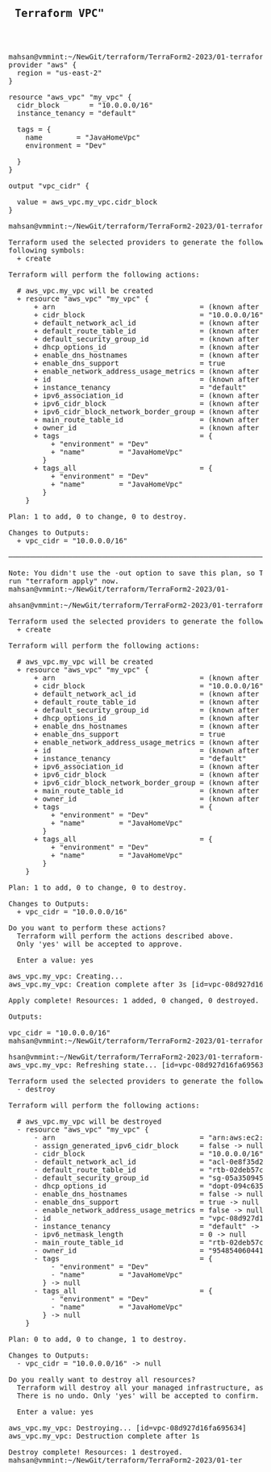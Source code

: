 
<pre>
<h2> Terraform VPC" </h2>


mahsan@vmmint:~/NewGit/terraform/TerraForm2-2023/01-terraform-VPC$ cat main.tf 
provider "aws" {
  region = "us-east-2"
}

resource "aws_vpc" "my_vpc" {
  cidr_block       = "10.0.0.0/16"
  instance_tenancy = "default"

  tags = {
    name        = "JavaHomeVpc"
    environment = "Dev"

  }
}

output "vpc_cidr" {

  value = aws_vpc.my_vpc.cidr_block
}

mahsan@vmmint:~/NewGit/terraform/TerraForm2-2023/01-terraform-VPC$ terraform plan

Terraform used the selected providers to generate the following execution plan. Resource actions are indicated with the
following symbols:
  + create

Terraform will perform the following actions:

  # aws_vpc.my_vpc will be created
  + resource "aws_vpc" "my_vpc" {
      + arn                                  = (known after apply)
      + cidr_block                           = "10.0.0.0/16"
      + default_network_acl_id               = (known after apply)
      + default_route_table_id               = (known after apply)
      + default_security_group_id            = (known after apply)
      + dhcp_options_id                      = (known after apply)
      + enable_dns_hostnames                 = (known after apply)
      + enable_dns_support                   = true
      + enable_network_address_usage_metrics = (known after apply)
      + id                                   = (known after apply)
      + instance_tenancy                     = "default"
      + ipv6_association_id                  = (known after apply)
      + ipv6_cidr_block                      = (known after apply)
      + ipv6_cidr_block_network_border_group = (known after apply)
      + main_route_table_id                  = (known after apply)
      + owner_id                             = (known after apply)
      + tags                                 = {
          + "environment" = "Dev"
          + "name"        = "JavaHomeVpc"
        }
      + tags_all                             = {
          + "environment" = "Dev"
          + "name"        = "JavaHomeVpc"
        }
    }

Plan: 1 to add, 0 to change, 0 to destroy.

Changes to Outputs:
  + vpc_cidr = "10.0.0.0/16"

────────────────────────────────────────────────────────────────────────────────────────────────────────────────────────────

Note: You didn't use the -out option to save this plan, so Terraform can't guarantee to take exactly these actions if you
run "terraform apply" now.
mahsan@vmmint:~/NewGit/terraform/TerraForm2-2023/01-

ahsan@vmmint:~/NewGit/terraform/TerraForm2-2023/01-terraform-VPC$ terraform apply

Terraform used the selected providers to generate the following execution plan. Resource actions are indicated with the following symbols:
  + create

Terraform will perform the following actions:

  # aws_vpc.my_vpc will be created
  + resource "aws_vpc" "my_vpc" {
      + arn                                  = (known after apply)
      + cidr_block                           = "10.0.0.0/16"
      + default_network_acl_id               = (known after apply)
      + default_route_table_id               = (known after apply)
      + default_security_group_id            = (known after apply)
      + dhcp_options_id                      = (known after apply)
      + enable_dns_hostnames                 = (known after apply)
      + enable_dns_support                   = true
      + enable_network_address_usage_metrics = (known after apply)
      + id                                   = (known after apply)
      + instance_tenancy                     = "default"
      + ipv6_association_id                  = (known after apply)
      + ipv6_cidr_block                      = (known after apply)
      + ipv6_cidr_block_network_border_group = (known after apply)
      + main_route_table_id                  = (known after apply)
      + owner_id                             = (known after apply)
      + tags                                 = {
          + "environment" = "Dev"
          + "name"        = "JavaHomeVpc"
        }
      + tags_all                             = {
          + "environment" = "Dev"
          + "name"        = "JavaHomeVpc"
        }
    }

Plan: 1 to add, 0 to change, 0 to destroy.

Changes to Outputs:
  + vpc_cidr = "10.0.0.0/16"

Do you want to perform these actions?
  Terraform will perform the actions described above.
  Only 'yes' will be accepted to approve.

  Enter a value: yes

aws_vpc.my_vpc: Creating...
aws_vpc.my_vpc: Creation complete after 3s [id=vpc-08d927d16fa695634]

Apply complete! Resources: 1 added, 0 changed, 0 destroyed.

Outputs:

vpc_cidr = "10.0.0.0/16"
mahsan@vmmint:~/NewGit/terraform/TerraForm2-2023/01-terraform-VPC$ 

hsan@vmmint:~/NewGit/terraform/TerraForm2-2023/01-terraform-VPC$ terraform destroy
aws_vpc.my_vpc: Refreshing state... [id=vpc-08d927d16fa695634]

Terraform used the selected providers to generate the following execution plan. Resource actions are indicated with the following symbols:
  - destroy

Terraform will perform the following actions:

  # aws_vpc.my_vpc will be destroyed
  - resource "aws_vpc" "my_vpc" {
      - arn                                  = "arn:aws:ec2:us-east-2:954854060441:vpc/vpc-08d927d16fa695634" -> null
      - assign_generated_ipv6_cidr_block     = false -> null
      - cidr_block                           = "10.0.0.0/16" -> null
      - default_network_acl_id               = "acl-0e8f35d26cb059a6b" -> null
      - default_route_table_id               = "rtb-02deb57c1d5c7f8cc" -> null
      - default_security_group_id            = "sg-05a3509452547e3cd" -> null
      - dhcp_options_id                      = "dopt-094c63531b0751a2a" -> null
      - enable_dns_hostnames                 = false -> null
      - enable_dns_support                   = true -> null
      - enable_network_address_usage_metrics = false -> null
      - id                                   = "vpc-08d927d16fa695634" -> null
      - instance_tenancy                     = "default" -> null
      - ipv6_netmask_length                  = 0 -> null
      - main_route_table_id                  = "rtb-02deb57c1d5c7f8cc" -> null
      - owner_id                             = "954854060441" -> null
      - tags                                 = {
          - "environment" = "Dev"
          - "name"        = "JavaHomeVpc"
        } -> null
      - tags_all                             = {
          - "environment" = "Dev"
          - "name"        = "JavaHomeVpc"
        } -> null
    }

Plan: 0 to add, 0 to change, 1 to destroy.

Changes to Outputs:
  - vpc_cidr = "10.0.0.0/16" -> null

Do you really want to destroy all resources?
  Terraform will destroy all your managed infrastructure, as shown above.
  There is no undo. Only 'yes' will be accepted to confirm.

  Enter a value: yes

aws_vpc.my_vpc: Destroying... [id=vpc-08d927d16fa695634]
aws_vpc.my_vpc: Destruction complete after 1s

Destroy complete! Resources: 1 destroyed.
mahsan@vmmint:~/NewGit/terraform/TerraForm2-2023/01-ter




</pre>
